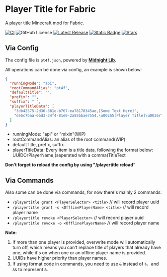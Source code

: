 # Player Title for Fabric
A player title Minecraft mod for Fabric.

[![CI](https://github.com/OakPlatinum/playertitleforfabric/actions/workflows/build.yml/badge.svg)](https://github.com/OakPlatinum/playertitleforfabric/actions)
![GitHub License](https://img.shields.io/github/license/OakPlatinum/playertitleforfabric)
[![Latest Release](https://img.shields.io/github/release/OakPlatinum/playertitleforfabric.svg)](https://github.com/OakPlatinum/playertitleforfabric/releases/latest)
[![Static Badge](https://img.shields.io/badge/Modrinth-pt4f-lightgreen)](https://modrinth.com/mod/pt4f)
[![Stars](https://img.shields.io/github/stars/OakPlatinum/playertitleforfabric.svg?style=social)](https://github.com/OakPlatinum/playertitleforfabric)

## Via Config
The config file is `pt4f.json`, powered by [**Midnight Lib**](https://modrinth.com/mod/midnightlib).

All operations can be done via config, an example is shown below:

```json
{
  "runningMode": "api",
  "rootCommandAlias": "pt4f",
  "defaultTitle": "",
  "prefix": "",
  "suffix": " ",
  "playerTitleData": [
    "3db42575-2d30-381e-b767-ea78178345ae,[Some Text Here]",
    "de6c7baa-0bd3-34f4-81e0-2a85bbae7554,\u00265[Player Title]\u0026r"
  ]
}
```

- runningMode: "api" or "mixin"(WIP)
- rootCommandAlias: an alias of the root command(WIP)
- defaultTitle, prefix, suffix
- playerTitleData:
  Every item is a title data, following the format below:
  UUIDOrPlayerName,(seperated with a comma)TitleText

**Don't forget to reload the config by using "/playertitle reload"**

## Via Commands
Also some can be done via commands, for now there's mainly 2 commands:
- `/playertitle grant <PlayerSelector> <title>`  // will record player uuid
- `/playertitle grant -o <OfflinePlayerName> <title>`  // will record player name
- `/playertitle revoke <PlayerSelector>`  // will record player uuid
- `/playertitle revoke -o <OfflinePlayerName>`  // will record player name

**Note:**
1. If more than one player is provided, overwrite mode will automatically turn off, which means you can't replace title of players that already have one, while it's on when one or an offline player name is provided.
2. UUIDs have higher priority than player names.
3. If using format code in commands, you need to use `&` instead of `§`，and `&&` to represent `&`.

